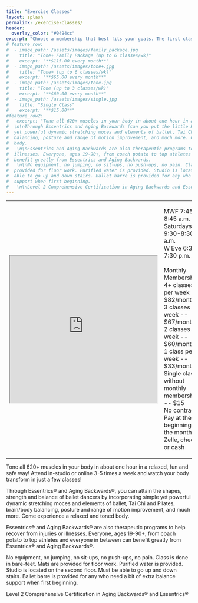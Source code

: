 ```yaml
---
title: "Exercise Classes"
layout: splash
permalink: /exercise-classes/
header:
  overlay_color: "#0494cc"
excerpt: "Choose a membership that best fits your goals. The first class is **always** free"
# feature_row:
#  - image_path: /assets/images/family_package.jpg
#    title: "Tone+ Family Package (up to 6 classes/wk)"
#    excerpt: "**$115.00 every month**"
#  - image_path: /assets/images/tone+.jpg
#    title: "Tone+ (up to 6 classes/wk)"
#    excerpt: "**$65.00 every month**"
#  - image_path: /assets/images/tone.jpg
#    title: "Tone (up to 3 classes/wk)"
#    excerpt: "**$60.00 every month**"
#  - image_path: /assets/images/single.jpg
#    title: "Single Class"
#    excerpt: "**$15.00**"
#feature_row2:
#   excerpt: "Tone all 620+ muscles in your body in about one hour in a relaxed, fun and safe way! Attend #  in-studio or online 3-5 times a week and watch your body transform in just a few classes!
#  \n\nThrough Essentrics and Aging Backwards (can you put the little R or C in the circle next to these  #  names?),  you can attain the shapes, strength and balance of ballet dancers by incorporating simple
#  yet powerful dynamic stretching moces and elements of ballet, Tai Chi and Pilates, brain/body 
#  balancing, posture and range of motion improvement, and much more. Come experience a relaxed and toned 
#  body.
#   \n\nEssentrics and Aging Backwards are also therapeutic programs to help recover from injuries or
#  illnesses. Everyone, ages 19-90+, from coach potato to top athletes and everyone in between can 
#  benefit greatly from Essentrics and Aging Backwards.
#   \n\nNo equipment, no jumping, no sit-ups, no push-ups, no pain. Class is done in bare-feet. Mats are 
#  provided for floor work. Purified water is provided. Studio is located on the second floor. Must be 
#  able to go up and down stairs. Ballet barre is provided for any who need a bit of extra balance 
#  support when first beginning.
#   \n\nLevel 2 Comprehensive Certification in Aging Backwards and Essentrics"
---
```


<table width="100%" style="margin: 0px;">
  <tr>
    <td>
      <iframe src="https://www.youtube.com/embed/hUOhCt48zkU" height="400" width="400"></iframe>
    </td>
    <td>
      <p>MWF 7:45-8:45 a.m.<br>
      Saturdays 9:30-8:30 a.m.<br>
      W Eve 6:30-7:30 p.m.<br><br>
      Monthly Memberships<br>
      4+ classes per week -- $82/month<br>
      3 classes per week -- $67/month<br>
      2 classes per week -- $60/month<br>
      1 class per week -- $33/month<br>
      Single class without monthly membership -- $15<br>
      No contracts.<br>
      Pay at the beginning of the month via Zelle, check or cash<br></p>
    </td>
  </tr>
</table>

Tone all 620+ muscles in your body in about one hour in a relaxed, fun and safe way! Attend in-studio or online 3-5 times a week and watch your body transform in just a few classes!

Through Essentrics® and Aging Backwards®, you can attain the shapes, strength and balance of ballet dancers by incorporating simple yet powerful dynamic stretching moces and elements of ballet, Tai Chi and Pilates, brain/body balancing, posture and range of motion improvement, and much more. Come experience a relaxed and toned body.

Essentrics® and Aging Backwards® are also therapeutic programs to help recover from injuries or illnesses. Everyone, ages 19-90+, from coach potato to top athletes and everyone in between can benefit greatly from Essentrics® and Aging Backwards®.

No equipment, no jumping, no sit-ups, no push-ups, no pain. Class is done in bare-feet. Mats are provided for floor work. Purified water is provided. Studio is located on the second floor. Must be able to go up and down stairs. Ballet barre is provided for any who need a bit of extra balance support when first beginning.

Level 2 Comprehensive Certification in Aging Backwards® and Essentrics®

<!-- {% include feature_row id="feature_row2" type="center" %} -->

<!-- {% include feature_row %} -->